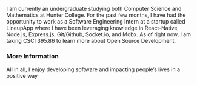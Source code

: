 I am currently an undergraduate studying both Computer Science and Mathematics at Hunter College. For the past few months, I have had the opportunity to work as a Software Engineering Intern at a startup called LineupApp where I have been leveraging knowledge in React-Native, Node.js, Express.js, Git/Github, Socket.io, and Mobx. As of right now, I am taking CSCI 395.86 to learn more about Open Source Development.

### More Information

All in all, I enjoy developing software and impacting people’s lives in a positive way

